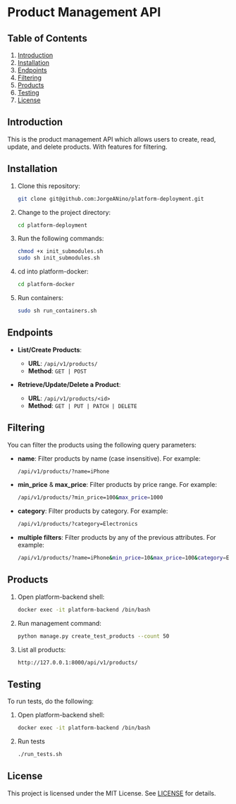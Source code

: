 # Product Management API

## Table of Contents

1. [Introduction](#introduction)
2. [Installation](#installation)
3. [Endpoints](#endpoints)
4. [Filtering](#filtering)
5. [Products](#products)
6. [Testing](#testing)
7. [License](#license)

## Introduction

This is the product management API which allows users to create, read, update, and delete products. With features for filtering.

## Installation

1. Clone this repository:
    ```bash
    git clone git@github.com:JorgeANino/platform-deployment.git
    ```
2. Change to the project directory:
    ```bash
    cd platform-deployment
    ```
3. Run the following commands:
    ```bash
    chmod +x init_submodules.sh
    sudo sh init_submodules.sh
    ```
4. cd into platform-docker:
    ```bash
    cd platform-docker
    ```
5. Run containers:
    ```bash
    sudo sh run_containers.sh
    ```

## Endpoints

- **List/Create Products**:
    - **URL**: `/api/v1/products/`
    - **Method**: `GET | POST`

- **Retrieve/Update/Delete a Product**:
    - **URL**: `/api/v1/products/<id>`
    - **Method**: `GET | PUT | PATCH | DELETE`

## Filtering

You can filter the products using the following query parameters:

- **name**: Filter products by name (case insensitive). For example:
    ```bash
    /api/v1/products/?name=iPhone
    ```

- **min_price** & **max_price**: Filter products by price range. For example:
    ```bash
    /api/v1/products/?min_price=100&max_price=1000
    ```

- **category**: Filter products by category. For example:
    ```bash
    /api/v1/products/?category=Electronics
    ```


- **multiple filters**: Filter products by any of the previous attributes. For example:
    ```bash
    /api/v1/products/?name=iPhone&min_price=10&max_price=100&category=Electronics
    ```

## Products

1. Open platform-backend shell:
    ```bash
    docker exec -it platform-backend /bin/bash
    ```
3. Run management command:
    ```bash
    python manage.py create_test_products --count 50
    ```
2. List all products:
    ```bash
    http://127.0.0.1:8000/api/v1/products/
    ```

## Testing

To run tests, do the following:

1. Open platform-backend shell:
    ```bash
    docker exec -it platform-backend /bin/bash
    ```
2. Run tests
    ```bash
    ./run_tests.sh
    ```

## License

This project is licensed under the MIT License. See [LICENSE](./LICENSE) for details.
